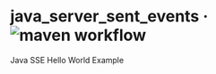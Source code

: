 # java_server_sent_events &middot; ![maven workflow](https://github.com/hofiorg/java_server_sent_events/actions/workflows/maven.yml/badge.svg)

Java SSE Hello World Example
